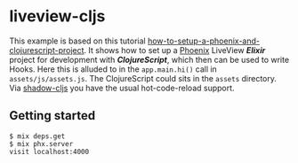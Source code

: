# liveview-cljs
 
This example is based on this tutorial [how-to-setup-a-phoenix-and-clojurescript-project](https://darioghilardi.com/how-to-setup-a-phoenix-and-clojurescript-project/). It shows how to set up a [Phoenix](https://github.com/phoenixframework/phoenix) LiveView ***Elixir*** project for development with ***ClojureScript***, which then can be used to write Hooks. Here this is alluded to in the `app.main.hi()` call in `assets/js/assets.js`. The ClojureScript could sits in the `assets` directory. Via [shadow-cljs](https://github.com/thheller/shadow-cljs) you have the usual hot-code-reload support.

## Getting started

    $ mix deps.get
    $ mix phx.server
    visit localhost:4000
